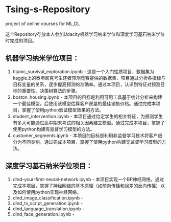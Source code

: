 # Tsing-s-Repository
project of online courses for ML,DL

这个Repository存放本人参加Udacity机器学习纳米学位和深度学习基石纳米学位时完成的项目。

## 机器学习纳米学位项目：

1. titanic_survival_exploration.ipynb - 这是一个入门性质项目，数据集为kaggle上的泰坦尼克号生还者预测竞赛提供的数据集，项目通过分析各指标与目标变量的关系，逐步提高预测的准确率。通过本项目，认识到特征对预测目标的重要性、决策树算法的步骤。
2. boston_housing.ipynb - 本项目的目标是利用可用工具基于统计分析来构建一个最佳模型，后使用该模型估算客户房屋的最佳销售价格。通过完成本项目，掌握了使用python验证模型效果的方法。
3. student_intervention.ipynb - 本项目通过给定学生的相关特征，为预测学生有多大可能通过高中期末考试的相关因素建立模型。通过完成本项目，掌握了使用python构建有监督学习模型的方法。
4. customer_segments.ipynb - 本项目的目标是利用非监督学习技术将客户细分为不同类别。通过完成本项目，掌握了使用python构建无监督学习模型的方法。


## 深度学习基石纳米学位项目：
1. dlnd-your-first-neural-network.ipynb - 本项目实现一个BP神经网络。通过完成本项目，掌握了神经网络的基本原理（如前向传播和误差的反向传播）以及如何使用python实现神经网络。
2. dlnd_image_classification.ipynb - 
3. dlnd_tv_script_generation.ipynb - 
4. dlnd_language_translation.ipynb - 
5. dlnd_face_generation.ipynb - 
